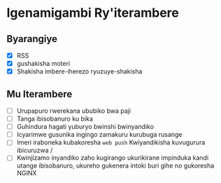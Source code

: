 # Igenamigambi Ry'iterambere

## Byarangiye

- [x] RSS
- [x] gushakisha moteri
- [x] Shakisha imbere-iherezo ryuzuye-shakisha

## Mu Iterambere

- [ ] Urupapuro rwerekana ububiko bwa paji
- [ ] Tanga ibisobanuro ku bika
- [ ] Guhindura hagati yuburyo bwinshi bwinyandiko
- [ ] Icyarimwe gusunika ingingo zamakuru kurubuga rusange
- [ ] Imeri iraboneka kubakoresha `web push` Kwiyandikisha kuvugurura ibicuruzwa /
- [ ] Kwinjizamo inyandiko zaho kugirango ukurikirane impinduka kandi utange ibisobanuro, ukureho gukenera intoki buri gihe no gukoresha NGINX